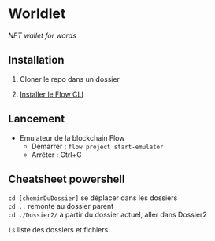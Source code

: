 # Worldlet
*NFT wallet for words*

## Installation
1. Cloner le repo dans un dossier

2. [Installer le Flow CLI](https://docs.onflow.org/flow-cli/install)

## Lancement
* Emulateur de la blockchain Flow  
  * Démarrer : `flow project start-emulator`
  * Arrêter : Ctrl+C

## Cheatsheet powershell
`cd [cheminDuDossier]` se déplacer dans les dossiers  
`cd ..` remonte au dossier parent  
`cd ./Dossier2/` à partir du dossier actuel, aller dans Dossier2  

`ls` liste des dossiers et fichiers  
